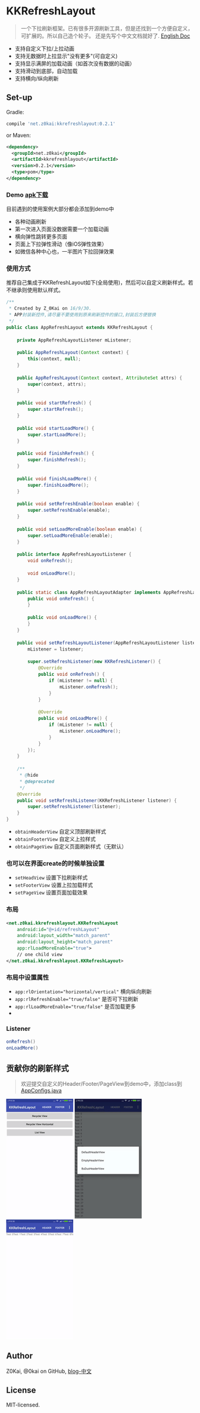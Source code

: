 # KKRefreshLayout

> 一个下拉刷新框架。已有很多开源刷新工具，但是还找到一个方便自定义，可扩展的。所以自己造个轮子。
还是先写个中文文档就好了. [English Doc](README-EN.md)
- 支持自定义下拉/上拉动画
- 支持无数据时上拉显示"没有更多"(可自定义)
- 支持显示满屏的加载动画（如首次没有数据的动画）
- 支持滑动到底部，自动加载
- 支持横向/纵向刷新


## Set-up

Gradle:
```groovy
compile 'net.z0kai:kkrefreshlayout:0.2.1'
```
or Maven:
```xml
<dependency>
  <groupId>net.z0kai</groupId>
  <artifactId>kkrefreshlayout</artifactId>
  <version>0.2.1</version>
  <type>pom</type>
</dependency>
```
### Demo [apk下载](static/app-release.apk)
目前遇到的使用案例大部分都会添加到demo中
- 各种动画刷新
- 第一次进入页面没数据需要一个加载动画
- 横向弹性跳转更多页面
- 页面上下拉弹性滑动（像iOS弹性效果）
- 如微信各种中心也，一半图片下拉回弹效果

### 使用方式
推荐自己集成于KKRefreshLayout如下(全局使用)，然后可以自定义刷新样式。若不继承则使用默认样式。

```java
/**
 * Created by Z_0Kai on 16/9/30.
 * APP封装新控件,请尽量不要使用到原来刷新控件的接口,封装后方便替换
 */
public class AppRefreshLayout extends KKRefreshLayout {

    private AppRefreshLayoutListener mListener;

    public AppRefreshLayout(Context context) {
        this(context, null);
    }

    public AppRefreshLayout(Context context, AttributeSet attrs) {
        super(context, attrs);
    }

    public void startRefresh() {
        super.startRefresh();
    }

    public void startLoadMore() {
        super.startLoadMore();
    }

    public void finishRefresh() {
        super.finishRefresh();
    }

    public void finishLoadMore() {
        super.finishLoadMore();
    }

    public void setRefreshEnable(boolean enable) {
        super.setRefreshEnable(enable);
    }

    public void setLoadMoreEnable(boolean enable) {
        super.setLoadMoreEnable(enable);
    }

    public interface AppRefreshLayoutListener {
        void onRefresh();

        void onLoadMore();
    }

    public static class AppRefreshLayoutAdapter implements AppRefreshLayoutListener {
        public void onRefresh() {
        }

        public void onLoadMore() {
        }
    }

    public void setRefreshLayoutListener(AppRefreshLayoutListener listener) {
        mListener = listener;

        super.setRefreshListener(new KKRefreshListener() {
            @Override
            public void onRefresh() {
                if (mListener != null) {
                    mListener.onRefresh();
                }
            }

            @Override
            public void onLoadMore() {
                if (mListener != null) {
                    mListener.onLoadMore();
                }
            }
        });
    }

    /**
     * @hide
     * @deprecated
     */
    @Override
    public void setRefreshListener(KKRefreshListener listener) {
        super.setRefreshListener(listener);
    }
}

```

- ```obtainHeaderView``` 自定义顶部刷新样式
- ```obtainFooterView``` 自定义上拉样式
- ```obtainPageView``` 自定义页面刷新样式（无默认）

### 也可以在界面create的时候单独设置
- ```setHeadView``` 设置下拉刷新样式
- ```setFooterView``` 设置上拉加载样式
- ```setPageView``` 设置页面加载效果


### 布局
```xml
<net.z0kai.kkrefreshlayout.KKRefreshLayout
    android:id="@+id/refreshLayout"
    android:layout_width="match_parent"
    android:layout_height="match_parent"
    app:rlLoadMoreEnable="true">
    // one child view
</net.z0kai.kkrefreshlayout.KKRefreshLayout>
```

### 布局中设置属性
- ```app:rlOrientation="horizontal/vertical"``` 横向纵向刷新
- ```app:rlRefreshEnable="true/false"``` 是否可下拉刷新
- ```app:rlLoadMoreEnable="true/false"``` 是否加载更多
- 

### Listener
```java
onRefresh()
onLoadMore()
```

## 贡献你的刷新样式
> 欢迎提交自定义的Header/Footer/PageView到demo中，添加class到
[AppConfigs.java](app/src/main/java/net/z0kai/kkrefreshlayout_demo/AppConfigs.java)

![](static/default-refresh.gif) ![](static/custom-refresh.gif) ![](static/horizontal-refresh.gif)

## Author
Z0Kai, @0kai on GitHub, [blog-中文](http://www.0kai.net)

## License
MIT-licensed.

